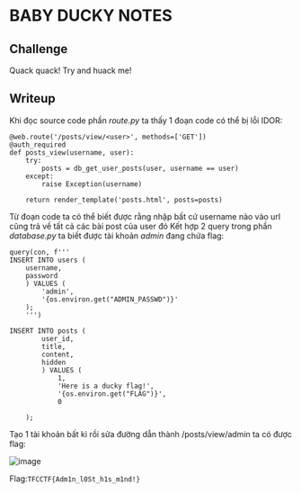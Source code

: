 # **BABY DUCKY NOTES**
## **Challenge**
Quack quack! Try and huack me!
## **Writeup**
Khi đọc source code phần *route.py* ta thấy 1 đoạn code có thể bị lỗi IDOR:
```
@web.route('/posts/view/<user>', methods=['GET'])
@auth_required
def posts_view(username, user):
    try:
        posts = db_get_user_posts(user, username == user)
    except:
        raise Exception(username)

    return render_template('posts.html', posts=posts)
```

Từ đoạn code ta có thể biết được rằng nhập bất cứ username nào vào url cũng trả về tất cả các bài post của user đó
Kết hợp 2 query trong phần *database.py* ta biết được tài khoản *admin* đang chứa flag:
```
query(con, f'''
INSERT INTO users (
    username,
    password
    ) VALUES (
        'admin',
        '{os.environ.get("ADMIN_PASSWD")}'  
    );
    ''')
```
```
INSERT INTO posts (
        user_id,
        title,
        content,
        hidden
        ) VALUES (
            1,
            'Here is a ducky flag!',
            '{os.environ.get("FLAG")}',
            0
        
    );
```
Tạo 1 tài khoản bất kì rồi sửa đường dẫn thành /posts/view/admin ta có được flag:

![image](https://github.com/TITANs1506/CTF-Writeups/assets/42516564/ee9dbc1c-95dc-4307-a5d1-7ab44f79a8b7)


Flag:`TFCCTF{Adm1n_l0St_h1s_m1nd!}`
